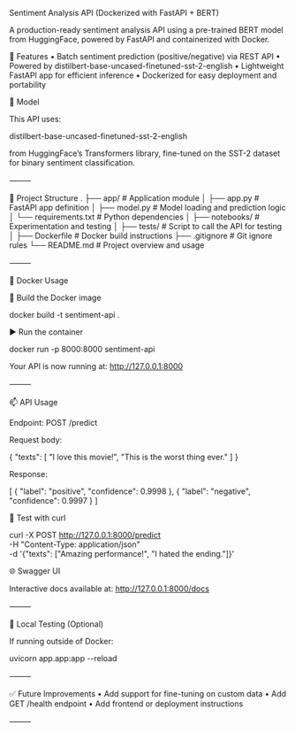 Sentiment Analysis API (Dockerized with FastAPI + BERT)

A production-ready sentiment analysis API using a pre-trained BERT model from HuggingFace, powered by FastAPI and containerized with Docker.

🚀 Features
	•	Batch sentiment prediction (positive/negative) via REST API
	•	Powered by distilbert-base-uncased-finetuned-sst-2-english
	•	Lightweight FastAPI app for efficient inference
	•	Dockerized for easy deployment and portability

🧠 Model

This API uses:

distilbert-base-uncased-finetuned-sst-2-english

from HuggingFace’s Transformers library, fine-tuned on the SST-2 dataset for binary sentiment classification.

⸻

📁 Project Structure
.
├── app/                        # Application module
│   ├── app.py                 # FastAPI app definition
│   ├── model.py               # Model loading and prediction logic
│   └── requirements.txt       # Python dependencies
│
├── notebooks/                 # Experimentation and testing
│
├── tests/                     # Script to call the API for testing
│
├── Dockerfile                 # Docker build instructions
├── .gitignore                 # Git ignore rules
└── README.md                  # Project overview and usage


⸻

🐋 Docker Usage

🔧 Build the Docker image

docker build -t sentiment-api .

▶️ Run the container

docker run -p 8000:8000 sentiment-api

Your API is now running at: http://127.0.0.1:8000

⸻

📫 API Usage

Endpoint: POST /predict

Request body:

{
  "texts": [
    "I love this movie!",
    "This is the worst thing ever."
  ]
}

Response:

[
  {
    "label": "positive",
    "confidence": 0.9998
  },
  {
    "label": "negative",
    "confidence": 0.9997
  }
]

🔬 Test with curl

curl -X POST http://127.0.0.1:8000/predict \
  -H "Content-Type: application/json" \
  -d '{"texts": ["Amazing performance!", "I hated the ending."]}'

🌐 Swagger UI

Interactive docs available at: http://127.0.0.1:8000/docs

⸻

🧪 Local Testing (Optional)

If running outside of Docker:

uvicorn app.app:app --reload


⸻

✅ Future Improvements
	•	Add support for fine-tuning on custom data
	•	Add GET /health endpoint
	•	Add frontend or deployment instructions

⸻